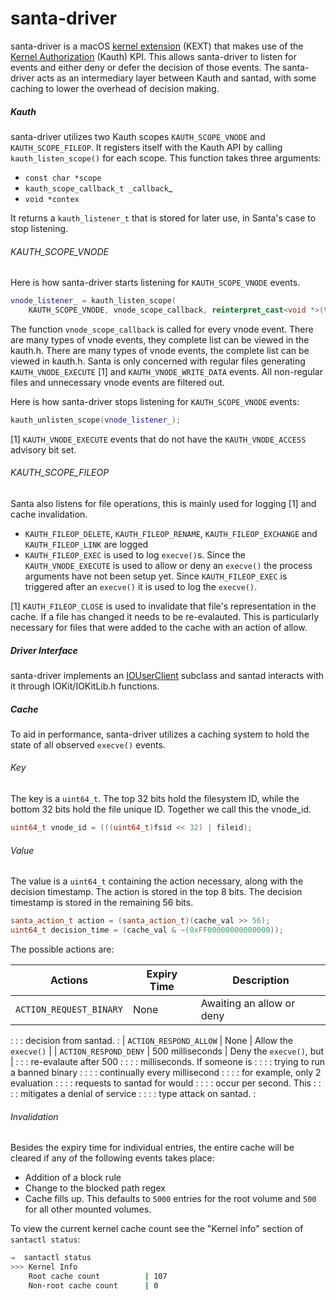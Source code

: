 # santa-driver

santa-driver is a macOS
[kernel extension](https://developer.apple.com/library/content/documentation/Darwin/Conceptual/KEXTConcept/KEXTConceptIntro/introduction.html)
(KEXT) that makes use of the
[Kernel Authorization](https://developer.apple.com/library/content/technotes/tn2127/_index.html)
(Kauth) KPI. This allows santa-driver to listen for events and either deny or
defer the decision of those events. The santa-driver acts as an intermediary
layer between Kauth and santad, with some caching to lower the overhead of
decision making.

##### Kauth

santa-driver utilizes two Kauth scopes `KAUTH_SCOPE_VNODE` and
`KAUTH_SCOPE_FILEOP`. It registers itself with the Kauth API by calling
`kauth_listen_scope()` for each scope. This function takes three arguments:

*   `const char *scope`
*   `kauth_scope_callback_t _callback`_
*   `void *contex`

It returns a `kauth_listener_t` that is stored for later use, in Santa's case to
stop listening.

###### KAUTH_SCOPE_VNODE

Here is how santa-driver starts listening for `KAUTH_SCOPE_VNODE` events.

```c++
vnode_listener_ = kauth_listen_scope(
    KAUTH_SCOPE_VNODE, vnode_scope_callback, reinterpret_cast<void *>(this));
```

The function `vnode_scope_callback` is called for every vnode event. There are
many types of vnode events, they complete list can be viewed in the kauth.h.
There are many types of vnode events, the complete list can be viewed in
kauth.h. Santa is only concerned with regular files generating
`KAUTH_VNODE_EXECUTE` [1] and `KAUTH_VNODE_WRITE_DATA` events. All non-regular
files and unnecessary vnode events are filtered out.

Here is how santa-driver stops listening for `KAUTH_SCOPE_VNODE` events:

```c++
kauth_unlisten_scope(vnode_listener_);
```

[1] `KAUTH_VNODE_EXECUTE` events that do not have the `KAUTH_VNODE_ACCESS`
advisory bit set.

###### KAUTH_SCOPE_FILEOP

Santa also listens for file operations, this is mainly used for logging [1] and
cache invalidation.

*   `KAUTH_FILEOP_DELETE`, `KAUTH_FILEOP_RENAME`, `KAUTH_FILEOP_EXCHANGE` and
    `KAUTH_FILEOP_LINK` are logged
*   `KAUTH_FILEOP_EXEC` is used to log `execve()`s. Since the
    `KAUTH_VNODE_EXECUTE` is used to allow or deny an `execve()` the process
    arguments have not been setup yet. Since `KAUTH_FILEOP_EXEC` is triggered
    after an `execve()` it is used to log the `execve()`.

[1] `KAUTH_FILEOP_CLOSE` is used to invalidate that file's representation in the
cache. If a file has changed it needs to be re-evalauted. This is particularly
necessary for files that were added to the cache with an action of allow.

##### Driver Interface

santa-driver implements an
[IOUserClient](https://developer.apple.com/documentation/kernel/iouserclient?language=objc)
subclass and santad interacts with it through IOKit/IOKitLib.h functions.

[//]: # "TODO(bur, rah) Flesh out the details"

##### Cache

To aid in performance, santa-driver utilizes a caching system to hold the state
of all observed `execve()` events.

###### Key

The key is a `uint64_t`. The top 32 bits hold the filesystem ID, while the
bottom 32 bits hold the file unique ID. Together we call this the vnode_id.

```c++
uint64_t vnode_id = (((uint64_t)fsid << 32) | fileid);
```

###### Value

The value is a `uint64_t` containing the action necessary, along with the
decision timestamp. The action is stored in the top 8 bits. The decision
timestamp is stored in the remaining 56 bits.

```c++
santa_action_t action = (santa_action_t)(cache_val >> 56);
uint64_t decision_time = (cache_val & ~(0xFF00000000000000));
```

The possible actions are:

| Actions                 | Expiry Time      | Description                    |
| ----------------------- | ---------------- | ------------------------------ |
| `ACTION_REQUEST_BINARY` | None             | Awaiting an allow or deny      |
:                         :                  : decision from santad.          :
| `ACTION_RESPOND_ALLOW`  | None             | Allow the `execve()`           |
| `ACTION_RESPOND_DENY`   | 500 milliseconds | Deny the `execve()`, but       |
:                         :                  : re-evalaute after 500          :
:                         :                  : milliseconds. If someone is    :
:                         :                  : trying to run a banned binary  :
:                         :                  : continually every millisecond  :
:                         :                  : for example, only 2 evaluation :
:                         :                  : requests to santad for would   :
:                         :                  : occur per second. This         :
:                         :                  : mitigates a denial of service  :
:                         :                  : type attack on santad.         :

###### Invalidation

Besides the expiry time for individual entries, the entire cache will be cleared
if any of the following events takes place:

*   Addition of a block rule
*   Change to the blocked path regex
*   Cache fills up. This defaults to `5000` entries for the root volume and
    `500` for all other mounted volumes.

To view the current kernel cache count see the "Kernel info" section of
`santactl status`:

```sh
⇒  santactl status
>>> Kernel Info
    Root cache count          | 107
    Non-root cache count      | 0
```
